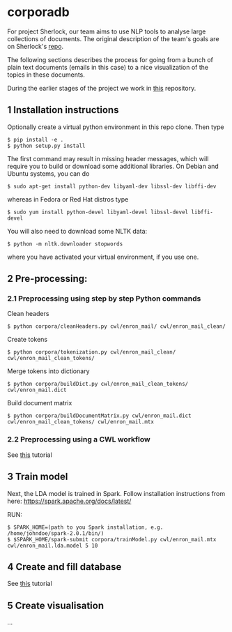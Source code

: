 # corporadb

For project Sherlock, our team aims to use NLP tools to analyse large collections of documents. The original description of the team's goals are on Sherlock's [repo](https://github.com/nlesc-sherlock/Sherlock/blob/master/topics/analyzing_document_collections/analyzing_large_document_collections.md).

The following sections describes the process for going from a bunch of plain text documents (emails in this case) to a nice visualization of the topics in these documents.

During the earlier stages of the project we work in [this](https://github.com/nlesc-sherlock/analyzing-corpora) repository.

## 1 Installation instructions
Optionally create a virtual python environment in this repo clone.
Then type

```shell
$ pip install -e .
$ python setup.py install
```

The first command may result in missing header messages, which will require you to build or download some additional
libraries. On Debian and Ubuntu systems, you can do

```shell
$ sudo apt-get install python-dev libyaml-dev libssl-dev libffi-dev
```

whereas in Fedora or Red Hat distros type

```shell
$ sudo yum install python-devel libyaml-devel libssl-devel libffi-devel

```

You will also need to download some NLTK data:
```shell
$ python -m nltk.downloader stopwords
```
where you have activated your virtual environment, if you use one.

## 2 Pre-processing:

### 2.1 Preprocessing using step by step Python commands

Clean headers
```shell
$ python corpora/cleanHeaders.py cwl/enron_mail/ cwl/enron_mail_clean/
```

Create tokens
```shell
$ python corpora/tokenization.py cwl/enron_mail_clean/ cwl/enron_mail_clean_tokens/
```

Merge tokens into dictionary
```shell
$ python corpora/buildDict.py cwl/enron_mail_clean_tokens/ cwl/enron_mail.dict
```

Build document matrix
```shell
$ python corpora/buildDocumentMatrix.py cwl/enron_mail.dict cwl/enron_mail_clean_tokens/ cwl/enron_mail.mtx
```

### 2.2 Preprocessing using a CWL workflow

See [this](https://github.com/nlesc-sherlock/corporadb/tree/master/cwl) tutorial

## 3 Train model

Next, the LDA model is trained in Spark. Follow installation instructions from here: https://spark.apache.org/docs/latest/

RUN:
```
$ SPARK_HOME=(path to you Spark installation, e.g. /home/johndoe/spark-2.0.1/bin/)
$ $SPARK_HOME/spark-submit corpora/trainModel.py cwl/enron_mail.mtx cwl/enron_mail.lda.model 5 10
```
## 4 Create and fill database

See [this](https://github.com/nlesc-sherlock/corporadb/tree/master/createdb) tutorial

## 5 Create visualisation

...
